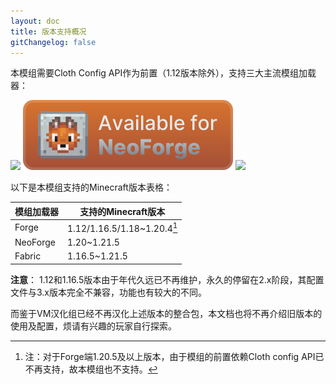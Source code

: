 ```yaml
---
layout: doc
title: 版本支持概况
gitChangelog: false
---
```


本模组需要Cloth Config API作为前置（1.12版本除外），支持三大主流模组加载器：

![](https://cdn.jsdelivr.net/npm/@intergrav/devins-badges@3/assets/cozy/supported/forge_vector.svg) ![](https://raw.githubusercontent.com/KessokuTeaTime/Badges-Extra/main/assets/cozy/supported/neoforge_vector.svg) ![](https://cdn.jsdelivr.net/npm/@intergrav/devins-badges@3/assets/cozy/supported/fabric_vector.svg)

以下是本模组支持的Minecraft版本表格：

| 模组加载器 | 支持的Minecraft版本             |
| ---------- | ------------------------------- |
| Forge      | 1.12/1.16.5/1.18~1.20.4[^first] |
| NeoForge   | 1.20~1.21.5                     |
| Fabric     | 1.16.5~1.21.5                   |

**注意**：
1.12和1.16.5版本由于年代久远已不再维护，永久的停留在2.x阶段，其配置文件与3.x版本完全不兼容，功能也有较大的不同。

而鉴于VM汉化组已经不再汉化上述版本的整合包，本文档也将不再介绍旧版本的使用及配置，烦请有兴趣的玩家自行探索。

[^first]: 注：对于Forge端1.20.5及以上版本，由于模组的前置依赖Cloth config API已不再支持，故本模组也不支持。

